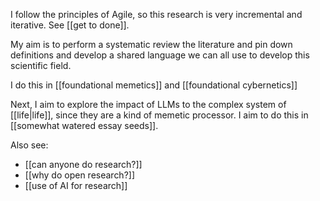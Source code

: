 I follow the principles of Agile, so this research is very incremental and iterative. See [[get to done]].

My aim is to perform a systematic review the literature and pin down definitions and develop a shared language we can all use to develop this scientific field.

I do this in [[foundational memetics]] and [[foundational cybernetics]]

Next, I aim to explore the impact of LLMs to the complex system of [[life|life]], since they are a kind of memetic processor. I aim to do this in [[somewhat watered essay seeds]].

Also see:
- [[can anyone do research?]]
- [[why do open research?]]
- [[use of AI for research]]